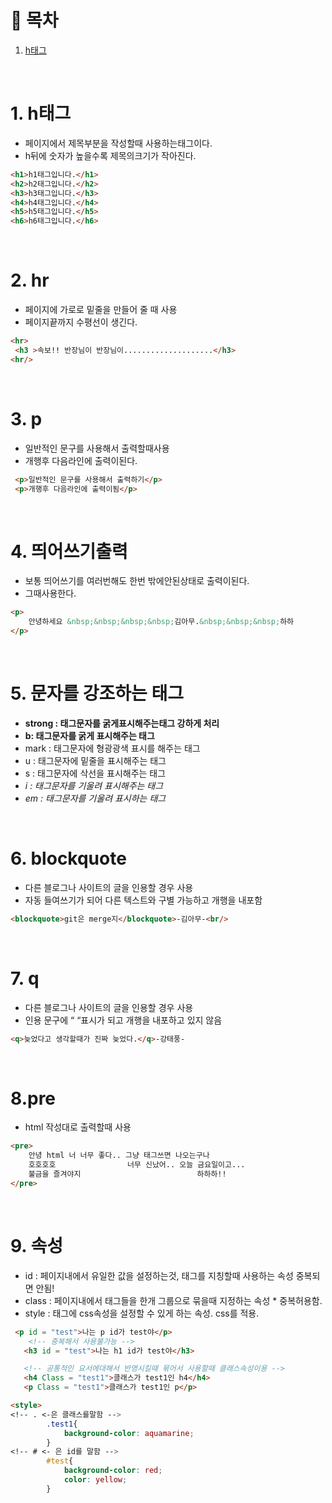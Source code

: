 # 🔖 목차
1. [h태그](#1-h태그)<br/>
<br/>

# 1. h태그
- 페이지에서 제목부분을 작성할때 사용하는태그이다.
- h뒤에 숫자가 높을수록 제목의크기가 작아진다.

```html
<h1>h1태그입니다.</h1>
<h2>h2태그입니다.</h2>
<h3>h3태그입니다.</h3>
<h4>h4태그입니다.</h4>
<h5>h5태그입니다.</h5>
<h6>h6태그입니다.</h6>
```

<br>

# 2. hr
- 페이지에 가로로 밑줄을 만들어 줄 때 사용
- 페이지끝까지 수평선이 생긴다.

```html
<hr>
 <h3 >속보!! 반장님이 반장님이....................</h3>
<hr/>
```

<br/>

# 3. p
- 일반적인 문구를 사용해서 출력할때사용
- 개행후 다음라인에 출력이된다.

```html
 <p>일반적인 문구를 사용해서 출력하기</p>
 <p>개행후 다음라인에 출력이됨</p>
```

<br/>

# 4. 띄어쓰기출력
- 보통 띄어쓰기를 여러번해도 한번 밖에안된상태로 출력이된다.
- 그때사용한다.

```html
<p>
    안녕하세요 &nbsp;&nbsp;&nbsp;&nbsp;김아무.&nbsp;&nbsp;&nbsp;하하
</p>
```

<br/>

# 5. 문자를 강조하는 태그
- **strong : 태그문자를 굵게표시해주는태그  강하게 처리**
- **b: 태그문자를 굵게 표시해주는 태그**
- mark : 태그문자에 형광광색 표시를 해주는 태그
- u : 태그문자에 밑줄을 표시해주는 태그
- s : 태그문자에 삭선을 표시해주는 태그
- <i>i : 태그문자를 기울려 표시해주는 태그</i>
- <em>em : 태그문자를 기울려 표시하는 태그</em>

<br/>

# 6. blockquote
- 다른 블로그나 사이트의 글을 인용할 경우 사용
- 자동 들여쓰기가 되어 다른 텍스트와 구별 가능하고 개행을 내포함

```html
<blockquote>git은 merge지</blockquote>-김아무-<br/>
```

<br/>

# 7. q
- 다른 블로그나 사이트의 글을 인용할 경우 사용
- 인용 문구에 “ “표시가 되고 개행을 내포하고 있지 않음

```html
<q>늦었다고 생각할때가 진짜 늦었다.</q>-강태풍-
```

<br/>

# 8.pre
- html 작성대로 출력할때 사용

```html
<pre>
    안녕 html 너 너무 좋다.. 그냥 태그쓰면 나오는구나
    호호호호                너무 신났어.. 오늘 금요일이고...
    불금을 즐겨야지                          하하하!!
</pre>
```

<br/>

# 9. 속성
- id : 페이지내에서 유일한 값을 설정하는것, 태그를 지칭할때 사용하는 속성 중복되면 안됨!
- class : 페이지내에서 태그들을 한개 그룹으로 묶을때 지정하는 속성 * 중복허용함.
- style : 태그에 css속성을 설정할 수 있게 하는 속성. css를 적용.

```html
 <p id = "test">나는 p id가 test야</p>
    <!-- 중복해서 사용불가능 -->
   <h3 id = "test">나는 h1 id가 test야</h3> 

   <!-- 공통적인 요서에대해서 반영시킬때 묶어서 사용할때 클래스속성이용 -->
   <h4 Class = "test1">클래스가 test1인 h4</h4>
   <p Class = "test1">클래스가 test1인 p</p>

<style>
<!-- . <-은 클래스를말함 -->
        .test1{
            background-color: aquamarine;
        }
<!-- # <- 은 id를 말함 -->        
        #test{
            background-color: red;
            color: yellow;
        }

```

<br/>





    








    


